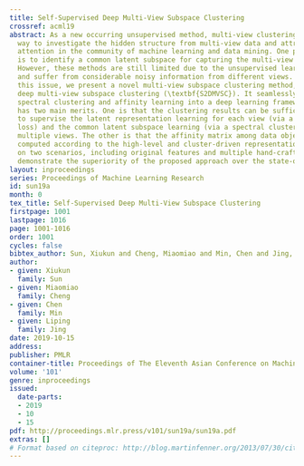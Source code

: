 ```yaml
---
title: Self-Supervised Deep Multi-View Subspace Clustering
crossref: acml19
abstract: As a new occurring unsupervised method, multi-view clustering offers a good
  way to investigate the hidden structure from multi-view data and attracts extensive
  attention in the community of machine learning and data mining. One popular approach
  is to identify a common latent subspace for capturing the multi-view information.
  However, these methods are still limited due to the unsupervised learning process
  and suffer from considerable noisy information from different views. To address
  this issue, we present a novel multi-view subspace clustering method, named self-supervised
  deep multi-view subspace clustering (\textbf{S2DMVSC}). It seamlessly integrates
  spectral clustering and affinity learning into a deep learning framework. \textbf{S2DMVSC}
  has two main merits. One is that the clustering results can be sufficiently exploited
  to supervise the latent representation learning for each view (via a classification
  loss) and the common latent subspace learning (via a spectral clustering loss) for
  multiple views. The other is that the affinity matrix among data objects is automatically
  computed according to the high-level and cluster-driven representation. Experiments
  on two scenarios, including original features and multiple hand-crafted features,
  demonstrate the superiority of the proposed approach over the state-of-the-art baselines.
layout: inproceedings
series: Proceedings of Machine Learning Research
id: sun19a
month: 0
tex_title: Self-Supervised Deep Multi-View Subspace Clustering
firstpage: 1001
lastpage: 1016
page: 1001-1016
order: 1001
cycles: false
bibtex_author: Sun, Xiukun and Cheng, Miaomiao and Min, Chen and Jing, Liping
author:
- given: Xiukun
  family: Sun
- given: Miaomiao
  family: Cheng
- given: Chen
  family: Min
- given: Liping
  family: Jing
date: 2019-10-15
address: 
publisher: PMLR
container-title: Proceedings of The Eleventh Asian Conference on Machine Learning
volume: '101'
genre: inproceedings
issued:
  date-parts:
  - 2019
  - 10
  - 15
pdf: http://proceedings.mlr.press/v101/sun19a/sun19a.pdf
extras: []
# Format based on citeproc: http://blog.martinfenner.org/2013/07/30/citeproc-yaml-for-bibliographies/
---
```


